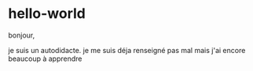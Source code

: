 # hello-world

bonjour,

je suis un autodidacte.
je me suis déja renseigné pas mal mais j'ai encore beaucoup à apprendre

